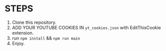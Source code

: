 # STEPS

1. Clone this repository.
2. ADD YOUR YOUTUBE COOKIES IN ``yt_cookies.json`` with EditThisCookie extension.
3. run ``npm install`` && ``npm run main``
4. Enjoy.